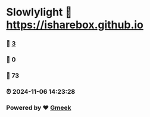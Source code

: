 # Slowlylight :link: https://isharebox.github.io 
### :page_facing_up: [3](https://isharebox.github.io/tag.html) 
### :speech_balloon: 0 
### :hibiscus: 73 
### :alarm_clock: 2024-11-06 14:23:28 
### Powered by :heart: [Gmeek](https://github.com/Meekdai/Gmeek)
